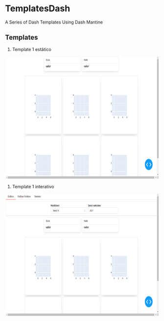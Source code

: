 # TemplatesDash
A Series of Dash Templates Using Dash Mantine

## Templates

1. Template 1 estático
<div align='center'>
    <img src="img/Template1S.png" width='500' height='400'/>
</div>


1. Template 1 interativo
<div align='center'>
    <img src="img/Template1I.png" width='500' height='400'/>
</div>

